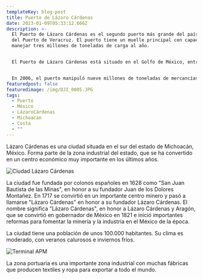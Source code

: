 ```yaml
---
templateKey: blog-post
title: Puerto de Lázaro Cárdenas
date: 2023-01-09T05:33:12.666Z
description: >-
  El Puerto de Lázaro Cárdenas es el segundo puerto más grande del país, después
  del Puerto de Veracruz. El puerto tiene un muelle principal con capacidad para
  manejar tres millones de toneladas de carga al año.


  El Puerto de Lázaro Cárdenas está situado en el Golfo de México, entre Cerralvo y Lázaro Cárdenas, en el estado de Colima. Tiene una superficie de 250 hectáreas y puede recibir buques de hasta 100 metros de eslora.


  En 2006, el puerto manipuló nueve millones de toneladas de mercancías, lo que lo convierte en uno de los más productivos de México.
featuredpost: false
featuredimage: /img/DJI_0005.JPG
tags:
  - Puerto
  - México
  - LázaroCárdenas
  - Michoacan
  - Costa
  - ""
---
```

Lázaro Cárdenas es una ciudad situada en el sur del estado de Michoacán, México. Forma parte de la zona industrial del estado, que se ha convertido en un centro económico muy importante en los últimos años.

![Ciudad Lázaro Cárdenas](/img/DJI_0672.jpg "Ciudad Lázaro Cárdenas")

La ciudad fue fundada por colonos españoles en 1628 como "San Juan Bautista de las Minas", en honor a su fundador Juan de los Dolores Montañez. En 1717 se convirtió en un importante centro minero y pasó a llamarse "Lázaro Cárdenas" en honor a su fundador Lázaro Cárdenas. El nombre significa "Lázaro Cárdenas", en honor a Lázaro Cárdenas y Aragón, que se convirtió en gobernador de México en 1821 e inició importantes reformas para fomentar la minería y la industria en el México de la época.

La ciudad tiene una población de unos 100.000 habitantes. Su clima es moderado, con veranos calurosos e inviernos fríos.

![Terminal APM](/img/DJI_0525.jpg "Terminal APM")

La zona portuaria es una importante zona industrial con muchas fábricas que producen textiles y ropa para exportar a todo el mundo.